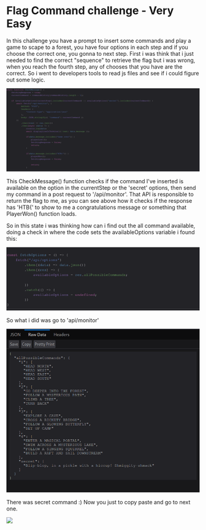 # Flag Command challenge - Very Easy 

In this challenge you have a prompt to insert some commands and play a game to scape to a forest, you have four options in each step and if you choose the correct one, you gonna to next step. First i was think that i just needed to find the correct "sequence" to retrieve the flag but i was wrong, when you reach the fourth step, any of chooses that you have are the correct. So i went to developers tools to read js files and see if i could figure out some logic.

![](attachments/Pasted%20image%2020240309190502.png)

This CheckMessage() function checks if the command I've inserted is available on the option in the currentStep or the 'secret' options, then send my command in a post request to '/api/monitor'. That API is responsible to return the flag to me, as you can see above how it checks if the response has 'HTB{' to show to me a congratulations message or something that PlayerWon() function loads.

So in this state i was thinking how can i find out the all command available, doing a check in where the code sets the availableOptions variable i found this:

![](attachments/Pasted%20image%2020240309191030.png)

So what i did was go to 'api/monitor' 

![](attachments/Pasted%20image%2020240309191339.png)

There was secret command :) Now you just to copy paste and go to next one. 

![](Pasted%20image%2020240309183737.png)
